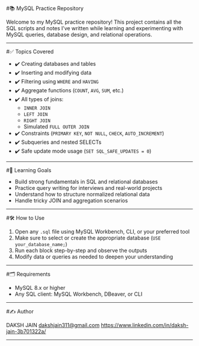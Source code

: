 #📚 MySQL Practice Repository

Welcome to my MySQL practice repository! This project contains all the SQL scripts and notes I’ve written while learning and experimenting with MySQL queries, database design, and relational operations.

---

#✅ Topics Covered

- ✔️ Creating databases and tables
- ✔️ Inserting and modifying data
- ✔️ Filtering using `WHERE` and `HAVING`
- ✔️ Aggregate functions (`COUNT`, `AVG`, `SUM`, etc.)
- ✔️ All types of joins:
  - `INNER JOIN`
  - `LEFT JOIN`
  - `RIGHT JOIN`
  - Simulated `FULL OUTER JOIN`
- ✔️ Constraints (`PRIMARY KEY`, `NOT NULL`, `CHECK`, `AUTO_INCREMENT`)
- ✔️ Subqueries and nested SELECTs
- ✔️ Safe update mode usage (`SET SQL_SAFE_UPDATES = 0`)

---

#🧠 Learning Goals

- Build strong fundamentals in SQL and relational databases
- Practice query writing for interviews and real-world projects
- Understand how to structure normalized relational data
- Handle tricky JOIN and aggregation scenarios

---

#🛠️ How to Use

1. Open any `.sql` file using MySQL Workbench, CLI, or your preferred tool
2. Make sure to select or create the appropriate database (`USE your_database_name;`)
3. Run each block step-by-step and observe the outputs
4. Modify data or queries as needed to deepen your understanding

---

#🗂️ Requirements

- MySQL 8.x or higher
- Any SQL client: MySQL Workbench, DBeaver, or CLI

---

#✍️ Author

DAKSH JAIN
dakshjain311@gmail.com
https://www.linkedin.com/in/daksh-jain-3b701322a/

---




